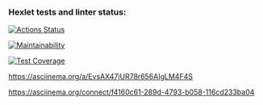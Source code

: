 ### Hexlet tests and linter status:
[![Actions Status](https://github.com/Spring-Silver-Bird/python-project-lvl1/workflows/hexlet-check/badge.svg)](https://github.com/Spring-Silver-Bird/python-project-lvl1/actions)

[![Maintainability](https://api.codeclimate.com/v1/badges/c6d4902fcfb210a114c9/maintainability)](https://codeclimate.com/github/Spring-Silver-Bird/python-project-lvl1/maintainability)

[![Test Coverage](https://api.codeclimate.com/v1/badges/c6d4902fcfb210a114c9/test_coverage)](https://codeclimate.com/github/Spring-Silver-Bird/python-project-lvl1/test_coverage)

https://asciinema.org/a/EvsAX47jUR78r656AIgLM4F4S

https://asciinema.org/connect/f4160c61-289d-4793-b058-116cd233ba04